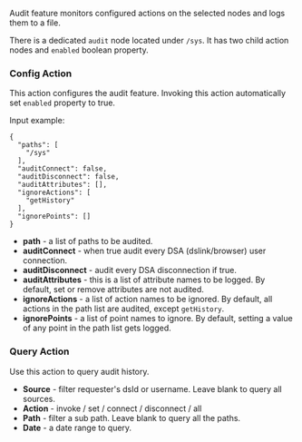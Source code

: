 Audit feature monitors configured actions on the selected nodes and logs them to a file.

There is a dedicated `audit` node located under `/sys`.
It has two child action nodes and `enabled` boolean property.

### Config Action
This action configures the audit feature. Invoking this action automatically set `enabled` property to true.

Input example:
```
{
  "paths": [
    "/sys"
  ],
  "auditConnect": false,
  "auditDisconnect": false,
  "auditAttributes": [],
  "ignoreActions": [
    "getHistory"
  ],
  "ignorePoints": []
}
```

* **path** - a list of paths to be audited.
* **auditConnect** - when true audit every DSA (dslink/browser) user connection.
* **auditDisconnect** - audit every DSA disconnection if true.
* **auditAttributes** - this is a list of attribute names to be logged. By default, set or remove attributes are not audited.
* **ignoreActions** - a list of action names to be ignored. By default, all actions in the path list are audited, except `getHistory`.
* **ignorePoints** - a list of point names to ignore. By default, setting a value of any point in the path list gets logged.

### Query Action
Use this action to query audit history.

* **Source** - filter requester's dsId or username. Leave blank to query all sources.
* **Action** - invoke /  set / connect / disconnect / all
* **Path** - filter a sub path. Leave blank to query all the paths.
* **Date** - a date range to query.
